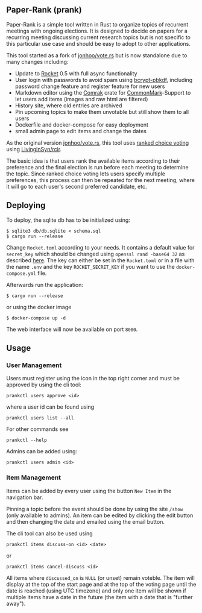 ## Paper-Rank (prank)

Paper-Rank is a simple tool written in Rust to organize topics of recurrent meetings with
ongoing elections. It is designed to decide on papers for a recurring meeting
discussing current research topics but is not specific to this particular use
case and should be easy to adopt to other applications.

This tool started as a fork of
[jonhoo/vote.rs](https://github.com/jonhoo/vote.rs) but is now standalone due to many changes including:
* Update to [Rocket](https://rocket.rs/) 0.5 with full async functionality
* User login with passwords to avoid spam using [bcrypt-pbkdf](https://crates.io/crates/bcrypt-pbkdf), including password change feature and register feature for new users
* Markdown editor using the [Comrak](https://github.com/kivikakk/comrak) crate for [CommonMark](https://commonmark.org)-Support to let users add items (images and raw html are filtered)
* History site, where old entries are archived
* Pin upcoming topics to make them unvotable but still show them to all users
* Dockerfile and docker-compose for easy deployment
* small admin page to edit items and change the dates

As the original version [jonhoo/vote.rs](https://github.com/jonhoo/vote.rs),
this tool uses 
[ranked choice voting](https://ballotpedia.org/Ranked-choice_voting_(RCV)) using [LivingInSyn/rcir](https://github.com/LivingInSyn/rcira).

The basic idea is that users rank the available items according to their preference
and the final election is run before each meeting to determine the topic.
Since ranked choice voting lets users specify multiple preferences, this process can
then be repeated for the next meeting, where it will go to each user's second
preferred candidate, etc.

## Deploying
To deploy, the sqlite db has to be initialized using:

```console
$ sqlite3 db/db.sqlite < schema.sql
$ cargo run --release
```

Change `Rocket.toml` according to your needs.
It contains a default value for `secret_key` which should be changed using `openssl rand -base64 32`
as described [here](https://rocket.rs/v0.5-rc/guide/configuration/#secret-key).
The key can either be set in the `Rocket.toml` or in a file with the name `.env` and the key `ROCKET_SECRET_KEY` if you want to use the `docker-compose.yml` file.


Afterwards run the application:
```console
$ cargo run --release
```
or using the docker image
```console
$ docker-compose up -d
```

The web interface will now be available on port `8000`.

## Usage
### User Management
Users must register using the icon in the top right corner and must be approved by using the cli tool:


```console
prankctl users approve <id>
```

where a user id can be found using

```console
prankctl users list --all
```

For other commands see
```console
prankctl --help
```

Admins can be added using:
```console
prankctl users admin <id>
```


### Item Management
Items can be added by every user using the button `New Item` in the navigation bar.

Pinning a topic before the event should be done by using the site `/show` (only available to admins).
An item can be edited by clicking the edit button and then changing the date and emailed using the email button.

The cli tool can also be used using
```console
prankctl items discuss-on <id> <date>
```

or 

```console
prankctl items cancel-discuss <id>
```

All items where `discussed_on` is `NULL` (or unset) remain voteble.
The item will display at the top of the start page and at the top of the voting page until the date is reached (using UTC timezone) and only one item will be shown if multiple items have a date in the future (the item with a date that is "further away").
